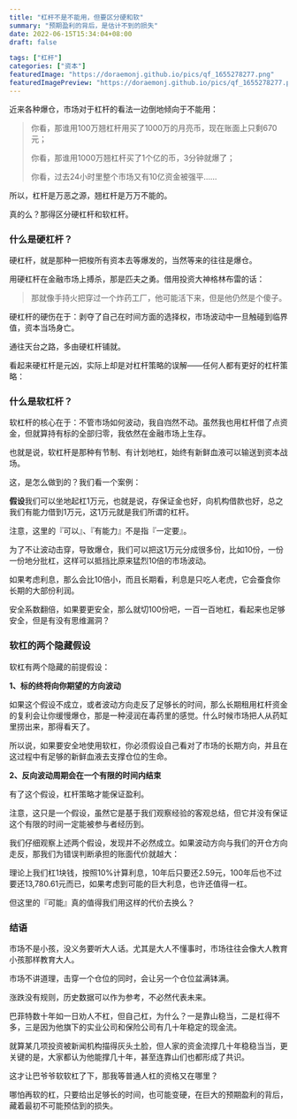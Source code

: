 ```yaml
---
title: "杠杆不是不能用，但要区分硬和软"
summary: "预期盈利的背后，是估计不到的损失"
date: 2022-06-15T15:34:04+08:00
draft: false

tags: ["杠杆"]
categories: ["资本"]
featuredImage: "https://doraemonj.github.io/pics/qf_1655278277.png"
featuredImagePreview: "https://doraemonj.github.io/pics/qf_1655278277.png"
---
```


近来各种爆仓，市场对于杠杆的看法一边倒地倾向于不能用：

>   你看，那谁用100万翘杠杆用买了1000万的月亮币，现在账面上只剩670元；
>
>   你看，那谁用1000万翘杠杆买了1个亿的币，3分钟就爆了；
>
>   你看，过去24小时里整个市场又有10亿资金被强平……

所以，杠杆是万恶之源，翘杠杆是万万不能的。

真的么？那得区分硬杠杆和软杠杆。

### 什么是硬杠杆？

硬杠杆，就是那种一把梭所有资本去等爆发的，当然等来的往往是爆仓。

用硬杠杆在金融市场上搏杀，那是匹夫之勇。借用投资大神格林布雷的话：

>   那就像手持火把穿过一个炸药工厂，他可能活下来，但是他仍然是个傻子。

硬杠杆的硬伤在于：剥夺了自己在时间方面的选择权，市场波动中一旦触碰到临界值，资本当场身亡。

通往天台之路，多由硬杠杆铺就。

看起来硬杠杆是元凶，实际上却是对杠杆策略的误解——任何人都有更好的杠杆策略：

### 什么是软杠杆？

软杠杆的核心在于：不管市场如何波动，我自岿然不动。虽然我也用杠杆借了点资金，但就算持有标的全部归零，我依然在金融市场上生存。

也就是说，软杠杆是那种有节制、有计划地杠，始终有新鲜血液可以输送到资本战场。

这，是怎么做到的？我们看一个案例：

**假设**我们可以坐地起杠1万元，也就是说，存保证金也好，向机构借款也好，总之我们有能力借到1万元，这1万元就是我们所谓的杠杆。

注意，这里的『可以』、『有能力』不是指『一定要』。

为了不让波动击穿，导致爆仓，我们可以把这1万元分成很多份，比如10份，一份一份地分批杠，这样可以抵挡比原来猛烈10倍的市场波动。

如果考虑利息，那么会比10倍小，而且长期看，利息是只吃人老虎，它会蚕食你长期的大部份利润。

安全系数翻倍，如果要更安全，那么就切100份吧，一百一百地杠，看起来也足够安全，但是有没有思维漏洞？

### 软杠的两个隐藏假设

软杠有两个隐藏的前提假设：

**1、标的终将向你期望的方向波动**

如果这个假设不成立，或者波动方向走反了足够长的时间，那么长期租用杠杆资金的复利会让你缓慢爆仓，那是一种浸润在毒药里的感觉。什么时候市场把人从药缸里捞出来，那得看天了。

所以说，如果要安全地使用软杠，你必须假设自己看对了市场的长期方向，并且在这过程中有足够的新鲜血液去支撑仓位的生命。

**2、反向波动周期会在一个有限的时间内结束**

有了这个假设，杠杆策略才能保证盈利。

注意，这只是一个假设，虽然它是基于我们观察经验的客观总结，但它并没有保证这个有限的时间一定能被参与者经历到。

我们仔细观察上述两个假设，发现并不必然成立。如果波动方向与我们的开仓方向走反，那我们为错误判断承担的账面代价就越大：

理论上我们杠1块钱，按照10%计算利息，10年后只要还2.59元，100年后也不过要还13,780.61元而已，如果考虑到可能的巨大利息，也许还值得一杠。

但这里的『可能』真的值得我们用这样的代价去换么？

### 结语

市场不是小孩，没义务要听大人话。尤其是大人不懂事时，市场往往会像大人教育小孩那样教育大人。

市场不讲道理，击穿一个仓位的同时，会让另一个仓位盆满钵满。

涨跌没有规则，历史数据可以作为参考，不必然代表未来。

巴菲特数十年如一日劝人不杠，但自己杠，为什么？一是靠山稳当，二是杠得不多，三是因为他旗下的实业公司和保险公司有几十年稳定的现金流。

就算某几项投资被新闻机构描得灰头土脸，但人家的资金流撑几十年稳稳当当，更关键的是，大家都认为他能撑几十年，甚至连靠山们也都形成了共识。

这才让巴爷爷软软杠了下，那我等普通人杠的资格又在哪里？

哪怕再软的杠，只要给出足够长的时间，也可能变硬，在巨大的预期盈利的背后，藏着最初不可能预估到的损失。

